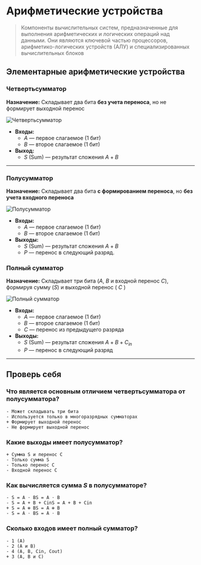 # Арифметические устройства

> Компоненты вычислительных систем, предназначенные для выполнения арифметических и логических операций над данными. Они являются ключевой частью процессоров, арифметико-логических устройств (АЛУ) и специализированных вычислительных блоков

## Элементарные арифметические устройства

### Четвертьсумматор  
**Назначение:** Складывает два бита **без учета переноса**, но не формирует выходной перенос

![Четвертьсумматор](photo_2025-04-09_13-48-11.jpg)
- **Входы:**
    - $A$ — первое слагаемое (1 бит)
    - $B$ — второе слагаемое (1 бит)
- **Выход:**
    - $S$ (Sum) — результат сложения $A + B$
---

### Полусумматор  
**Назначение:** Складывает два бита **с формированием переноса**, но **без учета входного переноса**

![Полусумматор](photo_2025-04-09_13-49-31.jpg)
- **Входы:**
    - $A$ — первое слагаемое (1 бит)
    - $B$ — второе слагаемое (1 бит)
- **Выходы:**
    - $S$ (Sum) — результат сложения $A + B$
    - $P$ — перенос в следующий разряд.

### Полный сумматор   

**Назначение:** Складывает три бита ($A$, $B$ и входной перенос $C$), формируя сумму ($S$) и выходной перенос ( $C$ )

![Полный сумматор](photo_2025-04-09_13-50-38.jpg)
- **Входы:**
    - $A$ — первое слагаемое (1 бит)
    - $B$ — второе слагаемое (1 бит)
    - $C$ — перенос из предыдущего разряда
- **Выходы:**
    - $S$ (Sum) — результат сложения $A + B + C_{in}$
    - $P$ — перенос в следующий разряд
---
## Проверь себя

### Что является основным отличием четвертьсумматора от полусумматора?

```quiz
- Может складывать три бита
- Используется только в многоразрядных сумматорах
+ Формирует выходной перенос
- Не формирует выходной перенос
```
### Какие выходы имеет полусумматор?

```quiz
+ Сумма S и перенос C
- Только сумма S
- Только перенос C
- Входной перенос C
```
### Как вычисляется сумма $S$ в полусумматоре?

```quiz
- S = A ⋅ BS = A ⋅ B
- S = A + B + CinS = A + B + Cin
+ S = A ⊕ BS = A ⊕ B
- S = A ⋅ BS = A ⋅ B
```
### Сколько входов имеет полный сумматор?

```quiz
- 1 (A)
- 2 (A и B)
- 4 (A, B, Cin, Cout)
+ 3 (A, B и C)
```

